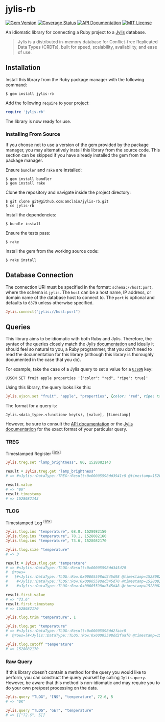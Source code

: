 # jylis-rb

[![Gem Version](https://badge.fury.io/rb/jylis-rb.svg)](https://badge.fury.io/rb/jylis-rb)
[![Coverage Status](https://coveralls.io/repos/github/amclain/jylis-rb/badge.svg?branch=master)](https://coveralls.io/github/amclain/jylis-rb?branch=master)
[![API Documentation](http://img.shields.io/badge/docs-api-blue.svg)](http://www.rubydoc.info/gems/jylis-rb)
[![MIT License](https://img.shields.io/badge/license-MIT-yellowgreen.svg)](https://github.com/amclain/jylis-rb/blob/master/license.txt)

An idiomatic library for connecting a Ruby project to a
[Jylis](https://github.com/jemc/jylis) database.

> Jylis is a distributed in-memory database for Conflict-free Replicated Data
> Types (CRDTs), built for speed, scalability, availability, and ease of use.

## Installation

Install this library from the Ruby package manager with the following command:

```text
$ gem install jylis-rb
```

Add the following `require` to your project:

```ruby
require 'jylis-rb'
```

The library is now ready for use.

### Installing From Source

If you choose not to use a version of the gem provided by the package manager,
you may alternatively install this library from the source code. This section
can be skipped if you have already installed the gem from the package manager.

Ensure `bundler` and `rake` are installed:

```text
$ gem install bundler
$ gem install rake
```

Clone the repository and navigate inside the project directory:

```text
$ git clone git@github.com:amclain/jylis-rb.git
$ cd jylis-rb
```

Install the dependencies:

```text
$ bundle install
```

Ensure the tests pass:

```text
$ rake
```

Install the gem from the working source code:

```text
$ rake install
```

## Database Connection

The connection URI must be specified in the format: `schema://host:port`, where
the schema is `jylis`. The `host` can be a host name, IP address, or domain name
of the database host to connect to. The `port` is optional and defaults to
`6379` unless otherwise specified.

```ruby
Jylis.connect("jylis://host:port")
```

## Queries

This library aims to be idiomatic with both Ruby and Jylis. Therefore, the
syntax of the queries closely match the [Jylis documentation](https://jemc.github.io/jylis/docs/types/)
and ideally it should feel so natural to you, a Ruby programmer, that you don't
need to read the documentation for this library (although this library is
thoroughly documented in the case that you do).

For example, take the case of a Jylis query to set a value for a
[`UJSON`](https://jemc.github.io/jylis/docs/types/ujson/#set-key-key-ujson) key:

```text
UJSON SET fruit apple properties '{"color": "red", "ripe": true}'
```

Using this library, the query looks like this:

```ruby
Jylis.ujson.set "fruit", "apple", "properties", {color: "red", ripe: true}
```

The format for a query is:

```text
Jylis.<data_type>.<function> key(s), [value], [timestamp]
```

However, be sure to consult the [API documentation](http://www.rubydoc.info/gems/jylis-rb)
or the [Jylis documentation](https://jemc.github.io/jylis/docs/types/) for the
exact format of your particular query.

### TREG

Timestamped Register <sup>[[link](https://jemc.github.io/jylis/docs/types/treg/)]</sup>

```ruby
Jylis.treg.set "lamp_brightness", 80, 1528082143

result = Jylis.treg.get "lamp_brightness"
# => #<Jylis::DataType::TREG::Result:0x00005598dd3941c8 @timestamp=1528082143, @value="80">

result.value
# => "80"
result.timestamp
# => 1528082143
```

### TLOG

Timestamped Log <sup>[[link](https://jemc.github.io/jylis/docs/types/tlog/)]</sup>

```ruby
Jylis.tlog.ins "temperature", 68.8, 1528082150
Jylis.tlog.ins "temperature", 70.1, 1528082160
Jylis.tlog.ins "temperature", 73.6, 1528082170

Jylis.tlog.size "temperature"
# => 3

result = Jylis.tlog.get "temperature"
# => #<Jylis::DataType::TLOG::Result:0x00005598dd345d20
#  @rows=
#   [#<Jylis::DataType::TLOG::Row:0x00005598dd345d98 @timestamp=1528082170, @value="73.6">,
#    #<Jylis::DataType::TLOG::Row:0x00005598dd345d70 @timestamp=1528082160, @value="70.1">,
#    #<Jylis::DataType::TLOG::Row:0x00005598dd345d48 @timestamp=1528082150, @value="68.8">]>

result.first.value
# => "73.6"
result.first.timestamp
# => 1528082170

Jylis.tlog.trim "temperature", 1

Jylis.tlog.get "temperature"
# => #<Jylis::DataType::TLOG::Result:0x00005598dd2faac8
#  @rows=[#<Jylis::DataType::TLOG::Row:0x00005598dd2faaf0 @timestamp=1528082170, @value="73.6">]>

Jylis.tlog.cutoff "temperature"
# => 1528082170
```

### Raw Query

If this library doesn't contain a method for the query you would like to
perform, you can construct the query yourself by calling `Jylis.query`.
However, be aware that this method is non-idiomatic and may require you to
do your own pre/post processing on the data.

```ruby
Jylis.query "TLOG", "INS", "temperature", 72.6, 5
# => "OK"

Jylis.query "TLOG", "GET", "temperature"
# => [["72.6", 5]]
```

